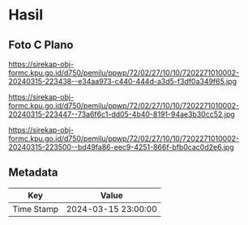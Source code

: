 # Hasil

## Foto C Plano

https://sirekap-obj-formc.kpu.go.id/d750/pemilu/ppwp/72/02/27/10/10/7202271010002-20240315-223438--e34aa973-c440-444d-a3d5-f3df0a349f65.jpg

https://sirekap-obj-formc.kpu.go.id/d750/pemilu/ppwp/72/02/27/10/10/7202271010002-20240315-223447--73a6f6c1-dd05-4b40-8191-94ae3b30cc52.jpg

https://sirekap-obj-formc.kpu.go.id/d750/pemilu/ppwp/72/02/27/10/10/7202271010002-20240315-223500--bd49fa86-eec9-4251-866f-bfb0cac0d2e6.jpg


## Metadata

| Key        | Value               |
| ---------- | ------------------- |
| Time Stamp | 2024-03-15 23:00:00 |



